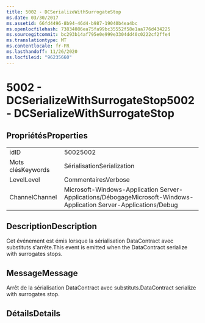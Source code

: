 ```yaml
---
title: 5002 - DCSerializeWithSurrogateStop
ms.date: 03/30/2017
ms.assetid: 66fd4496-8b94-46d4-b987-19040b4ea4bc
ms.openlocfilehash: 73834086ea75fa99bc35552f58e1aa776d434225
ms.sourcegitcommit: bc293b14af795e0e999e3304dd40c0222cf2ffe4
ms.translationtype: MT
ms.contentlocale: fr-FR
ms.lasthandoff: 11/26/2020
ms.locfileid: "96235660"
---
```

# <a name="5002---dcserializewithsurrogatestop"></a><span data-ttu-id="9d879-102">5002 - DCSerializeWithSurrogateStop</span><span class="sxs-lookup"><span data-stu-id="9d879-102">5002 - DCSerializeWithSurrogateStop</span></span>

## <a name="properties"></a><span data-ttu-id="9d879-103">Propriétés</span><span class="sxs-lookup"><span data-stu-id="9d879-103">Properties</span></span>  
  
|||  
|-|-|  
|<span data-ttu-id="9d879-104">id</span><span class="sxs-lookup"><span data-stu-id="9d879-104">ID</span></span>|<span data-ttu-id="9d879-105">5002</span><span class="sxs-lookup"><span data-stu-id="9d879-105">5002</span></span>|  
|<span data-ttu-id="9d879-106">Mots clés</span><span class="sxs-lookup"><span data-stu-id="9d879-106">Keywords</span></span>|<span data-ttu-id="9d879-107">Sérialisation</span><span class="sxs-lookup"><span data-stu-id="9d879-107">Serialization</span></span>|  
|<span data-ttu-id="9d879-108">Level</span><span class="sxs-lookup"><span data-stu-id="9d879-108">Level</span></span>|<span data-ttu-id="9d879-109">Commentaires</span><span class="sxs-lookup"><span data-stu-id="9d879-109">Verbose</span></span>|  
|<span data-ttu-id="9d879-110">Channel</span><span class="sxs-lookup"><span data-stu-id="9d879-110">Channel</span></span>|<span data-ttu-id="9d879-111">Microsoft-Windows-Application Server-Applications/Débogage</span><span class="sxs-lookup"><span data-stu-id="9d879-111">Microsoft-Windows-Application Server-Applications/Debug</span></span>|  
  
## <a name="description"></a><span data-ttu-id="9d879-112">Description</span><span class="sxs-lookup"><span data-stu-id="9d879-112">Description</span></span>  

 <span data-ttu-id="9d879-113">Cet événement est émis lorsque la sérialisation DataContract avec substituts s'arrête.</span><span class="sxs-lookup"><span data-stu-id="9d879-113">This event is emitted when the DataContract serialize with surrogates stops.</span></span>  
  
## <a name="message"></a><span data-ttu-id="9d879-114">Message</span><span class="sxs-lookup"><span data-stu-id="9d879-114">Message</span></span>  

 <span data-ttu-id="9d879-115">Arrêt de la sérialisation DataContract avec substituts.</span><span class="sxs-lookup"><span data-stu-id="9d879-115">DataContract serialize with surrogates stop.</span></span>  
  
## <a name="details"></a><span data-ttu-id="9d879-116">Détails</span><span class="sxs-lookup"><span data-stu-id="9d879-116">Details</span></span>
